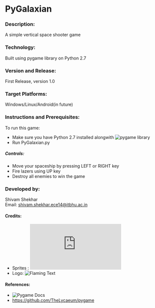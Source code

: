 # PyGalaxian 

### Description:
A simple vertical space shooter game

### Technology:
Built using pygame library on Python 2.7

### Version and Release:
First Release, version 1.0

### Target Platforms:
Windows/Linux/Android(in future)

### Instructions and Prerequisites:   
To run this game:  
* Make sure you have Python 2.7 installed alongwith ![pygame](http://www.pygame.org/) library
* Run PyGalaxian.py

##### Controls:
* Move your spaceship by pressing LEFT or RIGHT key
* Fire lazers using UP key
* Destroy all enemies to win the game 

### Developed by: 
Shivam Shekhar  
Email: shivam.shekhar.ece14@itbhu.ac.in   

#### Credits:
* Sprites : ![Millionth Vector](http://millionthvector.blogspot.in/p/free-sprites.html)
* Logo: ![Flaming Text](http://www4.flamingtext.in)

#### References:
* ![Pygame Docs](http://www.pygame.org/docs\n)
* https://github.com/TheLycaeum/pygame 

